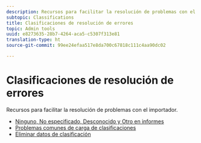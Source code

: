 ```yaml
---
description: Recursos para facilitar la resolución de problemas con el importador.
subtopic: Classifications
title: Clasificaciones de resolución de errores
topic: Admin tools
uuid: e8273635-28b7-4264-aca5-c5307f313e81
translation-type: ht
source-git-commit: 99ee24efaa517e8da700c67818c111c4aa90dc02

---
```



# Clasificaciones de resolución de errores

Recursos para facilitar la resolución de problemas con el importador.

* [Ninguno, No especificado, Desconocido y Otro en informes](/help/technotes/unspecified.md)
* [Problemas comunes de carga de clasificaciones](http://helpx.adobe.com/es/analytics/kb/common-saint-upload-issues.html)
* [Eliminar datos de clasificación](/help/components/c-classifications2/c-classifications-importer/t-delete-classification-data.md)

